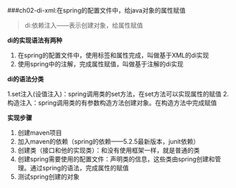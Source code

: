 ###ch02-di-xml:在spring的配置文件中，给java对象的属性赋值

> di:依赖注入——表示创建对象，给属性赋值

**di的实现语法有两种**

1. 在spring的配置文件中，使用标签和属性完成，叫做基于XML的di实现
2. 使用spring中的注解，完成属性赋值，叫做基于注解的di实现

**di的语法分类**

1.set注入(设值注入)：spring调用类的set方法，在set方法可以实现属性的赋值
2.构造注入：spring调用类的有参数构造方法创建对象。在构造方法中完成赋值

**实现步骤**
1. 创建maven项目
2. 加入maven的依赖（spring的依赖——5.2.5最新版本，junit依赖）
3. 创建类（接口和他的实现类）：和没有使用框架一样，就是普通的类
4. 创建spring需要使用的配置文件：声明类的信息，这些类由spring创建和管理。通过spring的语法，完成属性的赋值
5. 测试spring创建的对象
